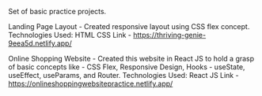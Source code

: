 Set of basic practice projects.

Landing Page Layout - Created responsive layout using CSS flex concept.
Technologies Used: HTML CSS
Link - https://thriving-genie-9eea5d.netlify.app/


Online Shopping Website - Created this website in React JS to hold a grasp of basic concepts like - CSS Flex, Responsive Design, Hooks - useState, useEffect, useParams, and Router.
Technologies Used: React JS 
Link - https://onlineshoppingwebsitepractice.netlify.app/

